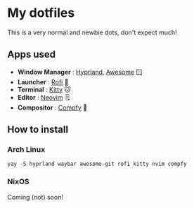 # My dotfiles
This is a very normal and newbie dots, don't expect much!

## Apps used
* **Window Manager** : [Hyprland](https://hyprland.org/), [Awesome](https://awesomewm.org/)  🪟
* **Launcher** : [Rofi](https://github.com/davatorium/rofi)  🚀
* **Terminal** : [Kitty](https://github.com/kovidgoyal/kitty)  🐱
* **Editor**  : [Neovim](https://neovim.io/)  🗒️
* **Compositor**  : [Compfy](https://github.com/allusive-dev/compfy)  🍧

## How to install
### Arch Linux
`yay -S hyprland waybar awesome-git rofi kitty nvim compfy`
### NixOS
Coming (not) soon!
